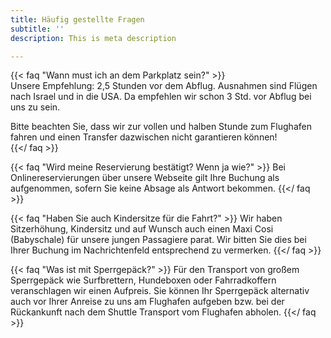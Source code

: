```yaml
---
title: Häufig gestellte Fragen
subtitle: ''
description: This is meta description

---
```

{{< faq "Wann must ich an dem Parkplatz sein?" >}}  
Unsere Empfehlung: 2,5 Stunden vor dem Abflug. Ausnahmen sind Flügen nach Israel und in die USA. Da empfehlen wir schon 3 Std. vor Abflug bei uns zu sein. 

Bitte beachten Sie, dass wir zur vollen und halben Stunde zum Flughafen fahren und einen Transfer dazwischen nicht garantieren können!  
{{</ faq >}}

{{< faq "Wird meine Reservierung bestätigt? Wenn ja wie?" >}}
Bei Onlinereservierungen über unsere Webseite gilt Ihre Buchung als aufgenommen, sofern Sie keine Absage als Antwort bekommen.
{{</ faq >}}

{{< faq "Haben Sie auch Kindersitze für die Fahrt?" >}} Wir haben Sitzerhöhung, Kindersitz und auf Wunsch auch einen Maxi Cosi (Babyschale) für unsere jungen Passagiere parat. Wir bitten Sie dies bei Ihrer Buchung im Nachrichtenfeld entsprechend zu vermerken. {{</ faq >}}

{{< faq "Was ist mit Sperrgepäck?" >}} Für den Transport von großem Sperrgepäck wie Surfbrettern, Hundeboxen oder Fahrradkoffern veranschlagen wir einen Aufpreis. Sie können Ihr Sperrgepäck alternativ auch vor Ihrer Anreise zu uns am Flughafen aufgeben bzw. bei der Rückankunft nach dem Shuttle Transport vom Flughafen abholen. {{</ faq >}}